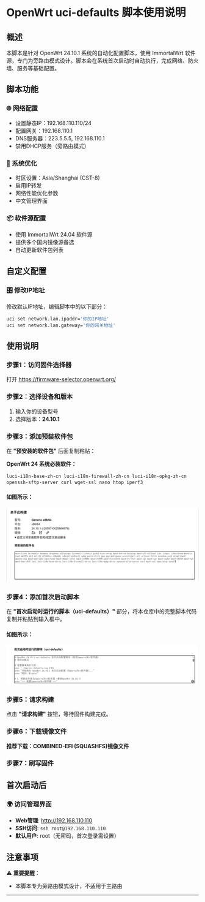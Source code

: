 # OpenWrt uci-defaults 脚本使用说明

## 概述

本脚本是针对 OpenWrt 24.10.1 系统的自动化配置脚本，使用 ImmortalWrt 软件源，专门为旁路由模式设计。脚本会在系统首次启动时自动执行，完成网络、防火墙、服务等基础配置。

## 脚本功能

### 🌐 网络配置
- 设置静态IP：192.168.110.110/24
- 配置网关：192.168.110.1
- DNS服务器：223.5.5.5, 192.168.110.1
- 禁用DHCP服务（旁路由模式）

### 🔧 系统优化
- 时区设置：Asia/Shanghai (CST-8)
- 启用IP转发
- 网络性能优化参数
- 中文管理界面

### 📦 软件源配置
- 使用 ImmortalWrt 24.04 软件源
- 提供多个国内镜像源备选
- 自动更新软件包列表


## 自定义配置

### 🎛️ 修改IP地址

修改默认IP地址，编辑脚本中的以下部分：

```bash
uci set network.lan.ipaddr='你的IP地址'
uci set network.lan.gateway='你的网关地址'
```

## 使用说明

### 步骤1：访问固件选择器

打开 https://firmware-selector.openwrt.org/

### 步骤2：选择设备和版本

1. 输入你的设备型号
2. 选择版本：**24.10.1**


### 步骤3：添加预装软件包

在 **"预安装的软件包"** 后面复制粘贴：

**OpenWrt 24 系统必装软件：**
```
luci-i18n-base-zh-cn luci-i18n-firewall-zh-cn luci-i18n-opkg-zh-cn openssh-sftp-server curl wget-ssl nano htop iperf3
```
#### 如图所示：
<img src="https://github.com/OpenSourceVision/OpenWrt/blob/ba8247cd948133a3d7bd8100203a09cfd75a5769/%E9%A2%84%E5%AE%89%E8%A3%85%E7%9A%84%E8%BD%AF%E4%BB%B6%E5%8C%85.png" />
  
### 步骤4：添加首次启动脚本

在 **"首次启动时运行的脚本（uci-defaults）"** 部分，将本仓库中的完整脚本代码复制并粘贴到输入框中。

#### 如图所示：
<img src="https://github.com/OpenSourceVision/OpenWrt/blob/ba8247cd948133a3d7bd8100203a09cfd75a5769/%E9%A6%96%E6%AC%A1%E5%90%AF%E5%8A%A8%E6%97%B6%E8%BF%90%E8%A1%8C%E7%9A%84%E8%84%9A%E6%9C%AC%EF%BC%88uci-defaults%EF%BC%89.png" />

### 步骤5：请求构建

点击 **"请求构建"** 按钮，等待固件构建完成。

### 步骤6：下载镜像文件

**推荐下载：COMBINED-EFI (SQUASHFS)镜像文件**


### 步骤7：刷写固件



## 首次启动后

### 🌍 访问管理界面

- **Web管理**: http://192.168.110.110
- **SSH访问**: `ssh root@192.168.110.110`
- **默认用户**: root（无密码，首次登录需设置）





## 注意事项

⚠️ **重要提醒**：
- 本脚本专为旁路由模式设计，不适用于主路由

---
